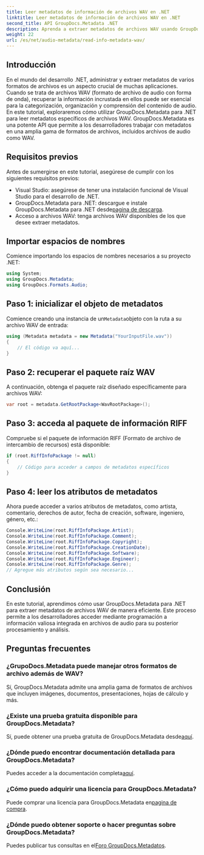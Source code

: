 ```yaml
---
title: Leer metadatos de información de archivos WAV en .NET
linktitle: Leer metadatos de información de archivos WAV en .NET
second_title: API GroupDocs.Metadata .NET
description: Aprenda a extraer metadatos de archivos WAV usando GroupDocs.Metadata para .NET. Sumérgete en este tutorial paso a paso para aprovechar los metadatos para la gestión de archivos de audio.
weight: 22
url: /es/net/audio-metadata/read-info-metadata-wav/
---
```

## Introducción
En el mundo del desarrollo .NET, administrar y extraer metadatos de varios formatos de archivos es un aspecto crucial de muchas aplicaciones. Cuando se trata de archivos WAV (formato de archivo de audio con forma de onda), recuperar la información incrustada en ellos puede ser esencial para la categorización, organización y comprensión del contenido de audio.
En este tutorial, exploraremos cómo utilizar GroupDocs.Metadata para .NET para leer metadatos específicos de archivos WAV. GroupDocs.Metadata es una potente API que permite a los desarrolladores trabajar con metadatos en una amplia gama de formatos de archivos, incluidos archivos de audio como WAV.
## Requisitos previos
Antes de sumergirse en este tutorial, asegúrese de cumplir con los siguientes requisitos previos:
- Visual Studio: asegúrese de tener una instalación funcional de Visual Studio para el desarrollo de .NET.
-  GroupDocs.Metadata para .NET: descargue e instale GroupDocs.Metadata para .NET desde[pagina de descarga](https://releases.groupdocs.com/metadata/net/).
- Acceso a archivos WAV: tenga archivos WAV disponibles de los que desee extraer metadatos.

## Importar espacios de nombres
Comience importando los espacios de nombres necesarios a su proyecto .NET:
```csharp
using System;
using GroupDocs.Metadata;
using GroupDocs.Formats.Audio;
```
## Paso 1: inicializar el objeto de metadatos
 Comience creando una instancia de un`Metadata`objeto con la ruta a su archivo WAV de entrada:
```csharp
using (Metadata metadata = new Metadata("YourInputFile.wav"))
{
    // El código va aquí...
}
```
## Paso 2: recuperar el paquete raíz WAV
A continuación, obtenga el paquete raíz diseñado específicamente para archivos WAV:
```csharp
var root = metadata.GetRootPackage<WavRootPackage>();
```
## Paso 3: acceda al paquete de información RIFF
Compruebe si el paquete de información RIFF (Formato de archivo de intercambio de recursos) está disponible:
```csharp
if (root.RiffInfoPackage != null)
{
    // Código para acceder a campos de metadatos específicos
}
```
## Paso 4: leer los atributos de metadatos
Ahora puede acceder a varios atributos de metadatos, como artista, comentario, derechos de autor, fecha de creación, software, ingeniero, género, etc.:
```csharp
Console.WriteLine(root.RiffInfoPackage.Artist);
Console.WriteLine(root.RiffInfoPackage.Comment);
Console.WriteLine(root.RiffInfoPackage.Copyright);
Console.WriteLine(root.RiffInfoPackage.CreationDate);
Console.WriteLine(root.RiffInfoPackage.Software);
Console.WriteLine(root.RiffInfoPackage.Engineer);
Console.WriteLine(root.RiffInfoPackage.Genre);
// Agregue más atributos según sea necesario...
```

## Conclusión
En este tutorial, aprendimos cómo usar GroupDocs.Metadata para .NET para extraer metadatos de archivos WAV de manera eficiente. Este proceso permite a los desarrolladores acceder mediante programación a información valiosa integrada en archivos de audio para su posterior procesamiento y análisis.

## Preguntas frecuentes
### ¿GrupoDocs.Metadata puede manejar otros formatos de archivo además de WAV?
Sí, GroupDocs.Metadata admite una amplia gama de formatos de archivos que incluyen imágenes, documentos, presentaciones, hojas de cálculo y más.
### ¿Existe una prueba gratuita disponible para GroupDocs.Metadata?
 Sí, puede obtener una prueba gratuita de GroupDocs.Metadata desde[aquí](https://releases.groupdocs.com/).
### ¿Dónde puedo encontrar documentación detallada para GroupDocs.Metadata?
 Puedes acceder a la documentación completa[aquí](https://tutorials.groupdocs.com/metadata/net/).
### ¿Cómo puedo adquirir una licencia para GroupDocs.Metadata?
 Puede comprar una licencia para GroupDocs.Metadata en[pagina de compra](https://purchase.groupdocs.com/buy).
### ¿Dónde puedo obtener soporte o hacer preguntas sobre GroupDocs.Metadata?
 Puedes publicar tus consultas en el[Foro GroupDocs.Metadatos](https://forum.groupdocs.com/c/metadata/14).